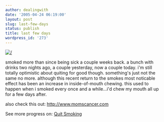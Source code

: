 ```yaml
---
author: dealingwith
date: '2005-04-24 06:19:00'
layout: post
slug: last-few-days
status: publish
title: last few days
wordpress_id: '273'
---
```


[![/][1]][2]

smoked more than since being sick a couple weeks back. a bunch with drinks two
nights ago, a couple yesterday, now a couple today. i'm still totally
optimistic about quiting for good though. something's just not the same no
more. although this recent return to the smokes most noticable effect has been
an increase in inside-of-mouth chewing. this used to happen when i smoked
every once and a while…i'd chew my mouth all up for a few days after.

also check this out: http://www.momscancer.com

See more progress on: [Quit Smoking][3]

   [1]: http://images.43things.com/entry/00/00/12/4860s.jpg

   [2]: http://images.43things.com/entry/00/00/12/4860l.jpg

   [3]: http://43things.com/people/progress/dealingwith?on=62155

